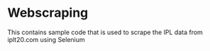 # Webscraping
This contains sample code that is used to scrape the IPL data from iplt20.com using Selenium
